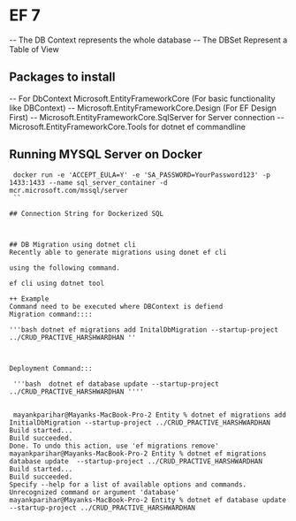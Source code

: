 ﻿
# EF 7

-- The DB Context represents the whole database
-- The DBSet Represent a Table of View

## Packages to install
-- For DbContext Microsoft.EntityFrameworkCore (For basic functionality like DBContext)
-- Microsoft.EntityFrameworkCore.Design (For EF Design First)
-- Microsoft.EntityFrameworkCore.SqlServer for Server connection
-- Microsoft.EntityFrameworkCore.Tools for dotnet ef commandline

## Running MYSQL Server on Docker

```
 docker run -e 'ACCEPT_EULA=Y' -e 'SA_PASSWORD=YourPassword123' -p 1433:1433 --name sql_server_container -d mcr.microsoft.com/mssql/server
 ``

## Connection String for Dockerized SQL



## DB Migration using dotnet cli
Recently able to generate migrations using donet ef cli

using the following command.

ef cli using dotnet tool

++ Example
Command need to be executed where DBContext is defiend
Migration command:::: 

'''bash dotnet ef migrations add InitalDbMigration --startup-project ../CRUD_PRACTIVE_HARSHWARDHAN ''



Deployment Command:::

 '''bash  dotnet ef database update --startup-project ../CRUD_PRACTIVE_HARSHWARDHAN ''''


 mayankparihar@Mayanks-MacBook-Pro-2 Entity % dotnet ef migrations add InitialDbMigration --startup-project ../CRUD_PRACTIVE_HARSHWARDHAN
Build started...
Build succeeded.
Done. To undo this action, use 'ef migrations remove'
mayankparihar@Mayanks-MacBook-Pro-2 Entity % dotnet ef migrations database update  --startup-project ../CRUD_PRACTIVE_HARSHWARDHAN
Build started...
Build succeeded.
Specify --help for a list of available options and commands.
Unrecognized command or argument 'database'
mayankparihar@Mayanks-MacBook-Pro-2 Entity % dotnet ef database update  --startup-project ../CRUD_PRACTIVE_HARSHWARDHAN 